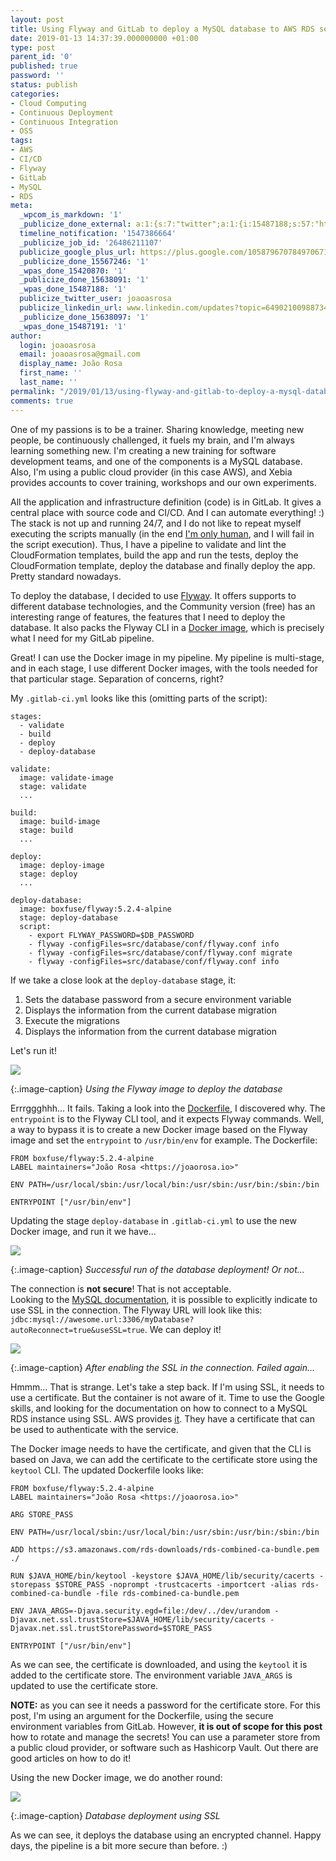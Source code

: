 ```yaml
---
layout: post
title: Using Flyway and GitLab to deploy a MySQL database to AWS RDS securely
date: 2019-01-13 14:37:39.000000000 +01:00
type: post
parent_id: '0'
published: true
password: ''
status: publish
categories:
- Cloud Computing
- Continuous Deployment
- Continuous Integration
- OSS
tags:
- AWS
- CI/CD
- Flyway
- GitLab
- MySQL
- RDS
meta:
  _wpcom_is_markdown: '1'
  _publicize_done_external: a:1:{s:7:"twitter";a:1:{i:15487188;s:57:"https://twitter.com/joaoasrosa/status/1084444405623386117";}}
  timeline_notification: '1547386664'
  _publicize_job_id: '26486211107'
  publicize_google_plus_url: https://plus.google.com/105879670784970671735/posts/gYAcHE314uy
  _publicize_done_15567246: '1'
  _wpas_done_15420870: '1'
  _publicize_done_15638091: '1'
  _wpas_done_15487188: '1'
  publicize_twitter_user: joaoasrosa
  publicize_linkedin_url: www.linkedin.com/updates?topic=6490210098873409536
  _publicize_done_15638097: '1'
  _wpas_done_15487191: '1'
author:
  login: joaoasrosa
  email: joaoasrosa@gmail.com
  display_name: João Rosa
  first_name: ''
  last_name: ''
permalink: "/2019/01/13/using-flyway-and-gitlab-to-deploy-a-mysql-database-to-aws-rds-securely/"
comments: true
---
```

One of my passions is to be a trainer. Sharing knowledge, meeting new people, be continuously challenged, it fuels my brain, and I'm always learning something new. I'm creating a new training for software development teams, and one of the components is a MySQL database. Also, I'm using a public cloud provider (in this case AWS), and Xebia provides accounts to cover training, workshops and our own experiments.

All the application and infrastructure definition (code) is in GitLab. It gives a central place with source code and CI/CD. And I can automate everything! :) The stack is not up and running 24/7, and I do not like to repeat myself executing the scripts manually (in the end [I'm only human](https://www.youtube.com/watch?v=L3wKzyIN1yk), and I will fail in the script execution). Thus, I have a pipeline to validate and lint the CloudFormation templates, build the app and run the tests, deploy the CloudFormation template, deploy the database and finally deploy the app. Pretty standard nowadays.

To deploy the database, I decided to use [Flyway](https://flywaydb.org). It offers supports to different database technologies, and the Community version (free) has an interesting range of features, the features that I need to deploy the database. It also packs the Flyway CLI in a [Docker image](https://hub.docker.com/r/boxfuse/flyway/), which is precisely what I need for my GitLab pipeline.

Great! I can use the Docker image in my pipeline. My pipeline is multi-stage, and in each stage, I use different Docker images, with the tools needed for that particular stage. Separation of concerns, right?

My `.gitlab-ci.yml` looks like this (omitting parts of the script):

    stages:
      - validate
      - build
      - deploy
      - deploy-database
    
    validate:
      image: validate-image
      stage: validate
      ...
    
    build:
      image: build-image
      stage: build
      ...
    
    deploy:
      image: deploy-image
      stage: deploy
      ...
    
    deploy-database:
      image: boxfuse/flyway:5.2.4-alpine
      stage: deploy-database
      script:
        - export FLYWAY_PASSWORD=$DB_PASSWORD
        - flyway -configFiles=src/database/conf/flyway.conf info
        - flyway -configFiles=src/database/conf/flyway.conf migrate
        - flyway -configFiles=src/database/conf/flyway.conf info

If we take a close look at the `deploy-database` stage, it:

1.  Sets the database password from a secure environment variable
2.  Displays the information from the current database migration
3.  Execute the migrations
4.  Displays the information from the current database migration

Let's run it!

![](/images/assets/screenshot-2019-01-13-at-11.38.24.jpg)  

{:.image-caption}
*Using the Flyway image to deploy the database*

Errrggghhh... It fails. Taking a look into the [Dockerfile](https://github.com/flyway/flyway-docker/blob/bf62140795fcdcf8e16bc7038ac74eb88b66985c/alpine/Dockerfile#L14), I discovered why. The `entrypoint` is to the Flyway CLI tool, and it expects Flyway commands. Well, a way to bypass it is to create a new Docker image based on the Flyway image and set the `entrypoint` to `/usr/bin/env` for example. The Dockerfile:

    FROM boxfuse/flyway:5.2.4-alpine
    LABEL maintainers="João Rosa <https://joaorosa.io>"
    
    ENV PATH=/usr/local/sbin:/usr/local/bin:/usr/sbin:/usr/bin:/sbin:/bin
    
    ENTRYPOINT ["/usr/bin/env"]

Updating the stage `deploy-database` in `.gitlab-ci.yml` to use the new Docker image, and run it we have...

![](/images/assets/screenshot-2019-01-13-at-11.54.10.jpg)  

{:.image-caption}
*Successful run of the database deployment! Or not...*

The connection is **not secure**! That is not acceptable.  
Looking to the [MySQL documentation](https://dev.mysql.com/doc/refman/5.7/en/encrypted-connections.html), it is possible to explicitly indicate to use SSL in the connection. The Flyway URL will look like this: `jdbc:mysql://awesome.url:3306/myDatabase?autoReconnect=true&useSSL=true`. We can deploy it!

![](/images/assets/screenshot-2019-01-13-at-12.24.33.jpg)  

{:.image-caption}
*After enabling the SSL in the connection. Failed again...*

Hmmm... That is strange. Let's take a step back. If I'm using SSL, it needs to use a certificate. But the container is not aware of it. Time to use the Google skills, and looking for the documentation on how to connect to a MySQL RDS instance using SSL. AWS provides [it](https://docs.aws.amazon.com/AmazonRDS/latest/UserGuide/CHAP_MySQL.html#MySQL.Concepts.SSLSupport). They have a certificate that can be used to authenticate with the service.

The Docker image needs to have the certificate, and given that the CLI is based on Java, we can add the certificate to the certificate store using the `keytool` CLI. The updated Dockerfile looks like:

    FROM boxfuse/flyway:5.2.4-alpine
    LABEL maintainers="João Rosa <https://joaorosa.io>"
    
    ARG STORE_PASS
    
    ENV PATH=/usr/local/sbin:/usr/local/bin:/usr/sbin:/usr/bin:/sbin:/bin
    
    ADD https://s3.amazonaws.com/rds-downloads/rds-combined-ca-bundle.pem ./
    
    RUN $JAVA_HOME/bin/keytool -keystore $JAVA_HOME/lib/security/cacerts -storepass $STORE_PASS -noprompt -trustcacerts -importcert -alias rds-combined-ca-bundle -file rds-combined-ca-bundle.pem
    
    ENV JAVA_ARGS=-Djava.security.egd=file:/dev/../dev/urandom -Djavax.net.ssl.trustStore=$JAVA_HOME/lib/security/cacerts -Djavax.net.ssl.trustStorePassword=$STORE_PASS
    
    ENTRYPOINT ["/usr/bin/env"]

As we can see, the certificate is downloaded, and using the `keytool` it is added to the certificate store. The environment variable `JAVA_ARGS` is updated to use the certificate store.

**NOTE:** as you can see it needs a password for the certificate store. For this post, I'm using an argument for the Dockerfile, using the secure environment variables from GitLab. However, **it is out of scope for this post** how to rotate and manage the secrets! You can use a parameter store from a public cloud provider, or software such as Hashicorp Vault. Out there are good articles on how to do it!

Using the new Docker image, we do another round:

![](/images/assets/screenshot-2019-01-13-at-12.41.49.jpg)

{:.image-caption}
*Database deployment using SSL*

As we can see, it deploys the database using an encrypted channel. Happy days, the pipeline is a bit more secure than before. :)
